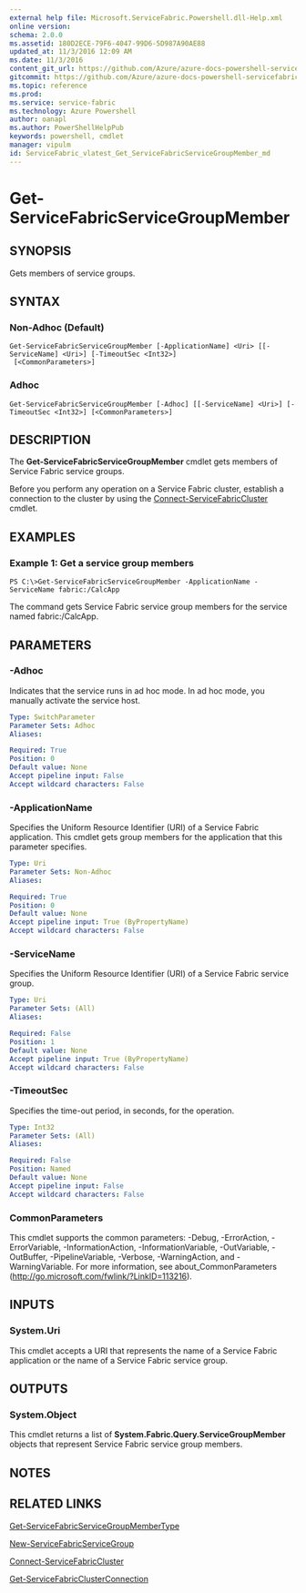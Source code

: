 ```yaml
---
external help file: Microsoft.ServiceFabric.Powershell.dll-Help.xml
online version:
schema: 2.0.0
ms.assetid: 180D2ECE-79F6-4047-99D6-5D987A90AE88
updated_at: 11/3/2016 12:09 AM
ms.date: 11/3/2016
content_git_url: https://github.com/Azure/azure-docs-powershell-servicefabric/blob/master/Service-Fabric-cmdlets/ServiceFabric/vlatest/Get-ServiceFabricServiceGroupMember.md
gitcommit: https://github.com/Azure/azure-docs-powershell-servicefabric/blob/1ee1eb862e0b78a20a656aad5e958efd0f11f85c/Service-Fabric-cmdlets/ServiceFabric/vlatest/Get-ServiceFabricServiceGroupMember.md
ms.topic: reference
ms.prod: 
ms.service: service-fabric
ms.technology: Azure Powershell
author: oanapl
ms.author: PowerShellHelpPub
keywords: powershell, cmdlet
manager: vipulm
id: ServiceFabric_vlatest_Get_ServiceFabricServiceGroupMember_md
---
```


# Get-ServiceFabricServiceGroupMember

## SYNOPSIS
Gets members of service groups.

## SYNTAX

### Non-Adhoc (Default)
```
Get-ServiceFabricServiceGroupMember [-ApplicationName] <Uri> [[-ServiceName] <Uri>] [-TimeoutSec <Int32>]
 [<CommonParameters>]
```

### Adhoc
```
Get-ServiceFabricServiceGroupMember [-Adhoc] [[-ServiceName] <Uri>] [-TimeoutSec <Int32>] [<CommonParameters>]
```

## DESCRIPTION
The **Get-ServiceFabricServiceGroupMember** cmdlet gets members of Service Fabric service groups.

Before you perform any operation on a Service Fabric cluster, establish a connection to the cluster by using the [Connect-ServiceFabricCluster](./Connect-ServiceFabricCluster.md) cmdlet.

## EXAMPLES

### Example 1: Get a service group members
```
PS C:\>Get-ServiceFabricServiceGroupMember -ApplicationName -ServiceName fabric:/CalcApp
```

The command gets Service Fabric service group members for the service named fabric:/CalcApp.

## PARAMETERS

### -Adhoc
Indicates that the service runs in ad hoc mode.
In ad hoc mode, you manually activate the service host.

```yaml
Type: SwitchParameter
Parameter Sets: Adhoc
Aliases:

Required: True
Position: 0
Default value: None
Accept pipeline input: False
Accept wildcard characters: False
```

### -ApplicationName
Specifies the Uniform Resource Identifier (URI) of a Service Fabric application.
This cmdlet gets group members for the application that this parameter specifies.

```yaml
Type: Uri
Parameter Sets: Non-Adhoc
Aliases:

Required: True
Position: 0
Default value: None
Accept pipeline input: True (ByPropertyName)
Accept wildcard characters: False
```

### -ServiceName
Specifies the Uniform Resource Identifier (URI) of a Service Fabric service group.

```yaml
Type: Uri
Parameter Sets: (All)
Aliases:

Required: False
Position: 1
Default value: None
Accept pipeline input: True (ByPropertyName)
Accept wildcard characters: False
```

### -TimeoutSec
Specifies the time-out period, in seconds, for the operation.

```yaml
Type: Int32
Parameter Sets: (All)
Aliases:

Required: False
Position: Named
Default value: None
Accept pipeline input: False
Accept wildcard characters: False
```

### CommonParameters
This cmdlet supports the common parameters: -Debug, -ErrorAction, -ErrorVariable, -InformationAction, -InformationVariable, -OutVariable, -OutBuffer, -PipelineVariable, -Verbose, -WarningAction, and -WarningVariable. For more information, see about_CommonParameters (http://go.microsoft.com/fwlink/?LinkID=113216).

## INPUTS

### System.Uri
This cmdlet accepts a URI that represents the name of a Service Fabric application or the name of a Service Fabric service group.

## OUTPUTS

### System.Object
This cmdlet returns a list of **System.Fabric.Query.ServiceGroupMember** objects that represent Service Fabric service group members.

## NOTES

## RELATED LINKS

[Get-ServiceFabricServiceGroupMemberType](xref:ServiceFabric/vlatest/Get-ServiceFabricServiceGroupMemberType.md)

[New-ServiceFabricServiceGroup](xref:ServiceFabric/vlatest/New-ServiceFabricServiceGroup.md)

[Connect-ServiceFabricCluster](xref:ServiceFabric/vlatest/Connect-ServiceFabricCluster.md)

[Get-ServiceFabricClusterConnection](xref:ServiceFabric/vlatest/Get-ServiceFabricClusterConnection.md)
